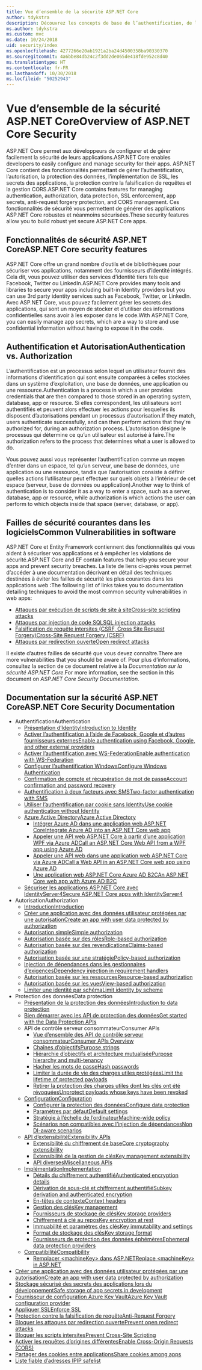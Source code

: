 ```yaml
---
title: Vue d’ensemble de la sécurité ASP.NET Core
author: tdykstra
description: Découvrez les concepts de base de l’authentification, de l’autorisation et de la sécurité dans ASP.NET Core.
ms.author: tdykstra
ms.custom: mvc
ms.date: 10/24/2018
uid: security/index
ms.openlocfilehash: 4277266e20ab1921a2ba24d4500358ba90330370
ms.sourcegitcommit: 4a6bbe84db24c2f3dd2de065de418fde952c8d40
ms.translationtype: HT
ms.contentlocale: fr-FR
ms.lasthandoff: 10/30/2018
ms.locfileid: "50252943"
---
```

# <a name="overview-of-aspnet-core-security"></a><span data-ttu-id="642d9-103">Vue d’ensemble de la sécurité ASP.NET Core</span><span class="sxs-lookup"><span data-stu-id="642d9-103">Overview of ASP.NET Core Security</span></span>

<span data-ttu-id="642d9-104">ASP.NET Core permet aux développeurs de configurer et de gérer facilement la sécurité de leurs applications.</span><span class="sxs-lookup"><span data-stu-id="642d9-104">ASP.NET Core enables developers to easily configure and manage security for their apps.</span></span> <span data-ttu-id="642d9-105">ASP.NET Core contient des fonctionnalités permettant de gérer l’authentification, l’autorisation, la protection des données, l’implémentation de SSL, les secrets des applications, la protection contre la falsification de requêtes et la gestion CORS.</span><span class="sxs-lookup"><span data-stu-id="642d9-105">ASP.NET Core contains features for managing authentication, authorization, data protection, SSL enforcement, app secrets, anti-request forgery protection, and CORS management.</span></span> <span data-ttu-id="642d9-106">Ces fonctionnalités de sécurité vous permettent de générer des applications ASP.NET Core robustes et néanmoins sécurisées.</span><span class="sxs-lookup"><span data-stu-id="642d9-106">These security features allow you to build robust yet secure ASP.NET Core apps.</span></span>

## <a name="aspnet-core-security-features"></a><span data-ttu-id="642d9-107">Fonctionnalités de sécurité ASP.NET Core</span><span class="sxs-lookup"><span data-stu-id="642d9-107">ASP.NET Core security features</span></span>

<span data-ttu-id="642d9-108">ASP.NET Core offre un grand nombre d’outils et de bibliothèques pour sécuriser vos applications, notamment des fournisseurs d’identité intégrés. Cela dit, vous pouvez utiliser des services d’identité tiers tels que Facebook, Twitter ou LinkedIn.</span><span class="sxs-lookup"><span data-stu-id="642d9-108">ASP.NET Core provides many tools and libraries to secure your apps including built-in Identity providers but you can use 3rd party identity services such as Facebook, Twitter, or LinkedIn.</span></span> <span data-ttu-id="642d9-109">Avec ASP.NET Core, vous pouvez facilement gérer les secrets des applications, qui sont un moyen de stocker et d’utiliser des informations confidentielles sans avoir à les exposer dans le code.</span><span class="sxs-lookup"><span data-stu-id="642d9-109">With ASP.NET Core, you can easily manage app secrets, which are a way to store and use confidential information without having to expose it in the code.</span></span>

## <a name="authentication-vs-authorization"></a><span data-ttu-id="642d9-110">Authentification et Autorisation</span><span class="sxs-lookup"><span data-stu-id="642d9-110">Authentication vs. Authorization</span></span>

<span data-ttu-id="642d9-111">L’authentification est un processus selon lequel un utilisateur fournit des informations d’identification qui sont ensuite comparées à celles stockées dans un système d’exploitation, une base de données, une application ou une ressource.</span><span class="sxs-lookup"><span data-stu-id="642d9-111">Authentication is a process in which a user provides credentials that are then compared to those stored in an operating system, database, app or resource.</span></span> <span data-ttu-id="642d9-112">Si elles correspondent, les utilisateurs sont authentifiés et peuvent alors effectuer les actions pour lesquelles ils disposent d’autorisations pendant un processus d’autorisation.</span><span class="sxs-lookup"><span data-stu-id="642d9-112">If they match, users authenticate successfully, and can then perform actions that they're authorized for, during an authorization process.</span></span> <span data-ttu-id="642d9-113">L’autorisation désigne le processus qui détermine ce qu’un utilisateur est autorisé à faire.</span><span class="sxs-lookup"><span data-stu-id="642d9-113">The authorization refers to the process that determines what a user is allowed to do.</span></span>

<span data-ttu-id="642d9-114">Vous pouvez aussi vous représenter l’authentification comme un moyen d’entrer dans un espace, tel qu’un serveur, une base de données, une application ou une ressource, tandis que l’autorisation consiste à définir quelles actions l’utilisateur peut effectuer sur quels objets à l’intérieur de cet espace (serveur, base de données ou application).</span><span class="sxs-lookup"><span data-stu-id="642d9-114">Another way to think of authentication is to consider it as a way to enter a space, such as a server, database, app or resource, while authorization is which actions the user can perform to which objects inside that space (server, database, or app).</span></span>

## <a name="common-vulnerabilities-in-software"></a><span data-ttu-id="642d9-115">Failles de sécurité courantes dans les logiciels</span><span class="sxs-lookup"><span data-stu-id="642d9-115">Common Vulnerabilities in software</span></span>

<span data-ttu-id="642d9-116">ASP.NET Core et Entity Framework contiennent des fonctionnalités qui vous aident à sécuriser vos applications et à empêcher les violations de sécurité.</span><span class="sxs-lookup"><span data-stu-id="642d9-116">ASP.NET Core and EF contain features that help you secure your apps and prevent security breaches.</span></span> <span data-ttu-id="642d9-117">La liste de liens ci-après vous permet d’accéder à une documentation décrivant en détail des techniques destinées à éviter les failles de sécurité les plus courantes dans les applications web :</span><span class="sxs-lookup"><span data-stu-id="642d9-117">The following list of links takes you to documentation detailing techniques to avoid the most common security vulnerabilities in web apps:</span></span>

* [<span data-ttu-id="642d9-118">Attaques par exécution de scripts de site à site</span><span class="sxs-lookup"><span data-stu-id="642d9-118">Cross-site scripting attacks</span></span>](xref:security/cross-site-scripting)
* [<span data-ttu-id="642d9-119">Attaques par injection de code SQL</span><span class="sxs-lookup"><span data-stu-id="642d9-119">SQL injection attacks</span></span>](/ef/core/querying/raw-sql)
* [<span data-ttu-id="642d9-120">Falsification de requête intersites (CSRF, Cross Site Request Forgery)</span><span class="sxs-lookup"><span data-stu-id="642d9-120">Cross-Site Request Forgery (CSRF)</span></span>](xref:security/anti-request-forgery)
* [<span data-ttu-id="642d9-121">Attaques par redirection ouverte</span><span class="sxs-lookup"><span data-stu-id="642d9-121">Open redirect attacks</span></span>](xref:security/preventing-open-redirects)

<span data-ttu-id="642d9-122">Il existe d’autres failles de sécurité que vous devez connaître.</span><span class="sxs-lookup"><span data-stu-id="642d9-122">There are more vulnerabilities that you should be aware of.</span></span> <span data-ttu-id="642d9-123">Pour plus d’informations, consultez la section de ce document relative à la *Documentation sur la sécurité ASP.NET Core*.</span><span class="sxs-lookup"><span data-stu-id="642d9-123">For more information, see the section in this document on *ASP.NET Core Security Documentation*.</span></span>

## <a name="aspnet-core-security-documentation"></a><span data-ttu-id="642d9-124">Documentation sur la sécurité ASP.NET Core</span><span class="sxs-lookup"><span data-stu-id="642d9-124">ASP.NET Core Security Documentation</span></span>

* <span data-ttu-id="642d9-125">Authentification</span><span class="sxs-lookup"><span data-stu-id="642d9-125">Authentication</span></span>
  * [<span data-ttu-id="642d9-126">Présentation d’Identity</span><span class="sxs-lookup"><span data-stu-id="642d9-126">Introduction to Identity</span></span>](xref:security/authentication/identity)
  * [<span data-ttu-id="642d9-127">Activer l’authentification à l’aide de Facebook, Google et d’autres fournisseurs externes</span><span class="sxs-lookup"><span data-stu-id="642d9-127">Enable authentication using Facebook, Google, and other external providers</span></span>](xref:security/authentication/social/index)
  * [<span data-ttu-id="642d9-128">Activer l’authentification avec WS-Federation</span><span class="sxs-lookup"><span data-stu-id="642d9-128">Enable authentication with WS-Federation</span></span>](xref:security/authentication/ws-federation)
  * [<span data-ttu-id="642d9-129">Configurer l’authentification Windows</span><span class="sxs-lookup"><span data-stu-id="642d9-129">Configure Windows Authentication</span></span>](xref:security/authentication/windowsauth)
  * [<span data-ttu-id="642d9-130">Confirmation de compte et récupération de mot de passe</span><span class="sxs-lookup"><span data-stu-id="642d9-130">Account confirmation and password recovery</span></span>](xref:security/authentication/accconfirm)
  * [<span data-ttu-id="642d9-131">Authentification à deux facteurs avec SMS</span><span class="sxs-lookup"><span data-stu-id="642d9-131">Two-factor authentication with SMS</span></span>](xref:security/authentication/2fa)
  * [<span data-ttu-id="642d9-132">Utiliser l’authentification par cookie sans Identity</span><span class="sxs-lookup"><span data-stu-id="642d9-132">Use cookie authentication without Identity</span></span>](xref:security/authentication/cookie)
  * [<span data-ttu-id="642d9-133">Azure Active Directory</span><span class="sxs-lookup"><span data-stu-id="642d9-133">Azure Active Directory</span></span>](xref:security/authentication/azure-active-directory/index)
    * [<span data-ttu-id="642d9-134">Intégrer Azure AD dans une application web ASP.NET Core</span><span class="sxs-lookup"><span data-stu-id="642d9-134">Integrate Azure AD into an ASP.NET Core web app</span></span>](https://azure.microsoft.com/documentation/samples/active-directory-dotnet-webapp-openidconnect-aspnetcore/)
    * [<span data-ttu-id="642d9-135">Appeler une API web ASP.NET Core à partir d’une application WPF via Azure AD</span><span class="sxs-lookup"><span data-stu-id="642d9-135">Call an ASP.NET Core Web API from a WPF app using Azure AD</span></span>](https://azure.microsoft.com/documentation/samples/active-directory-dotnet-native-aspnetcore/)
    * [<span data-ttu-id="642d9-136">Appeler une API web dans une application web ASP.NET Core via Azure AD</span><span class="sxs-lookup"><span data-stu-id="642d9-136">Call a Web API in an ASP.NET Core web app using Azure AD</span></span>](https://azure.microsoft.com/documentation/samples/active-directory-dotnet-webapp-webapi-openidconnect-aspnetcore/)
    * [<span data-ttu-id="642d9-137">Une application web ASP.NET Core Azure AD B2C</span><span class="sxs-lookup"><span data-stu-id="642d9-137">An ASP.NET Core web app with Azure AD B2C</span></span>](https://azure.microsoft.com/resources/samples/active-directory-b2c-dotnetcore-webapp/)
  * [<span data-ttu-id="642d9-138">Sécuriser les applications ASP.NET Core avec IdentityServer4</span><span class="sxs-lookup"><span data-stu-id="642d9-138">Secure ASP.NET Core apps with IdentityServer4</span></span>](https://identityserver4.readthedocs.io)
* <span data-ttu-id="642d9-139">Autorisation</span><span class="sxs-lookup"><span data-stu-id="642d9-139">Authorization</span></span>
  * [<span data-ttu-id="642d9-140">Introduction</span><span class="sxs-lookup"><span data-stu-id="642d9-140">Introduction</span></span>](xref:security/authorization/introduction)
  * [<span data-ttu-id="642d9-141">Créer une application avec des données utilisateur protégées par une autorisation</span><span class="sxs-lookup"><span data-stu-id="642d9-141">Create an app with user data protected by authorization</span></span>](xref:security/authorization/secure-data)
  * [<span data-ttu-id="642d9-142">Autorisation simple</span><span class="sxs-lookup"><span data-stu-id="642d9-142">Simple authorization</span></span>](xref:security/authorization/simple)
  * [<span data-ttu-id="642d9-143">Autorisation basée sur des rôles</span><span class="sxs-lookup"><span data-stu-id="642d9-143">Role-based authorization</span></span>](xref:security/authorization/roles)
  * [<span data-ttu-id="642d9-144">Autorisation basée sur des revendications</span><span class="sxs-lookup"><span data-stu-id="642d9-144">Claims-based authorization</span></span>](xref:security/authorization/claims)
  * [<span data-ttu-id="642d9-145">Autorisation basée sur une stratégie</span><span class="sxs-lookup"><span data-stu-id="642d9-145">Policy-based authorization</span></span>](xref:security/authorization/policies)
  * [<span data-ttu-id="642d9-146">Injection de dépendances dans les gestionnaires d’exigences</span><span class="sxs-lookup"><span data-stu-id="642d9-146">Dependency injection in requirement handlers</span></span>](xref:security/authorization/dependencyinjection)
  * [<span data-ttu-id="642d9-147">Autorisation basée sur les ressources</span><span class="sxs-lookup"><span data-stu-id="642d9-147">Resource-based authorization</span></span>](xref:security/authorization/resourcebased)
  * [<span data-ttu-id="642d9-148">Autorisation basée sur les vues</span><span class="sxs-lookup"><span data-stu-id="642d9-148">View-based authorization</span></span>](xref:security/authorization/views)
  * [<span data-ttu-id="642d9-149">Limiter une identité par schéma</span><span class="sxs-lookup"><span data-stu-id="642d9-149">Limit identity by scheme</span></span>](xref:security/authorization/limitingidentitybyscheme)
* <span data-ttu-id="642d9-150">Protection des données</span><span class="sxs-lookup"><span data-stu-id="642d9-150">Data protection</span></span>
  * [<span data-ttu-id="642d9-151">Présentation de la protection des données</span><span class="sxs-lookup"><span data-stu-id="642d9-151">Introduction to data protection</span></span>](xref:security/data-protection/introduction)
  * [<span data-ttu-id="642d9-152">Bien démarrer avec les API de protection des données</span><span class="sxs-lookup"><span data-stu-id="642d9-152">Get started with the Data Protection APIs</span></span>](xref:security/data-protection/using-data-protection)
  * <span data-ttu-id="642d9-153">API de contrôle serveur consommateur</span><span class="sxs-lookup"><span data-stu-id="642d9-153">Consumer APIs</span></span>
    * [<span data-ttu-id="642d9-154">Vue d’ensemble des API de contrôle serveur consommateur</span><span class="sxs-lookup"><span data-stu-id="642d9-154">Consumer APIs Overview</span></span>](xref:security/data-protection/consumer-apis/overview)
    * [<span data-ttu-id="642d9-155">Chaînes d’objectifs</span><span class="sxs-lookup"><span data-stu-id="642d9-155">Purpose strings</span></span>](xref:security/data-protection/consumer-apis/purpose-strings)
    * [<span data-ttu-id="642d9-156">Hiérarchie d’objectifs et architecture mutualisée</span><span class="sxs-lookup"><span data-stu-id="642d9-156">Purpose hierarchy and multi-tenancy</span></span>](xref:security/data-protection/consumer-apis/purpose-strings-multitenancy)
    * [<span data-ttu-id="642d9-157">Hacher les mots de passe</span><span class="sxs-lookup"><span data-stu-id="642d9-157">Hash passwords</span></span>](xref:security/data-protection/consumer-apis/password-hashing)
    * [<span data-ttu-id="642d9-158">Limiter la durée de vie des charges utiles protégées</span><span class="sxs-lookup"><span data-stu-id="642d9-158">Limit the lifetime of protected payloads</span></span>](xref:security/data-protection/consumer-apis/limited-lifetime-payloads)
    * [<span data-ttu-id="642d9-159">Retirer la protection des charges utiles dont les clés ont été révoquées</span><span class="sxs-lookup"><span data-stu-id="642d9-159">Unprotect payloads whose keys have been revoked</span></span>](xref:security/data-protection/consumer-apis/dangerous-unprotect)
  * [<span data-ttu-id="642d9-160">Configuration</span><span class="sxs-lookup"><span data-stu-id="642d9-160">Configuration</span></span>](xref:security/data-protection/configuration/index)
    * [<span data-ttu-id="642d9-161">Configurer la protection des données</span><span class="sxs-lookup"><span data-stu-id="642d9-161">Configure data protection</span></span>](xref:security/data-protection/configuration/overview)
    * [<span data-ttu-id="642d9-162">Paramètres par défaut</span><span class="sxs-lookup"><span data-stu-id="642d9-162">Default settings</span></span>](xref:security/data-protection/configuration/default-settings)
    * [<span data-ttu-id="642d9-163">Stratégie à l’échelle de l’ordinateur</span><span class="sxs-lookup"><span data-stu-id="642d9-163">Machine-wide policy</span></span>](xref:security/data-protection/configuration/machine-wide-policy)
    * [<span data-ttu-id="642d9-164">Scénarios non compatibles avec l’injection de dépendances</span><span class="sxs-lookup"><span data-stu-id="642d9-164">Non DI-aware scenarios</span></span>](xref:security/data-protection/configuration/non-di-scenarios)
  * [<span data-ttu-id="642d9-165">API d’extensibilité</span><span class="sxs-lookup"><span data-stu-id="642d9-165">Extensibility APIs</span></span>](xref:security/data-protection/extensibility/index)
    * [<span data-ttu-id="642d9-166">Extensibilité du chiffrement de base</span><span class="sxs-lookup"><span data-stu-id="642d9-166">Core cryptography extensibility</span></span>](xref:security/data-protection/extensibility/core-crypto)
    * [<span data-ttu-id="642d9-167">Extensibilité de la gestion de clés</span><span class="sxs-lookup"><span data-stu-id="642d9-167">Key management extensibility</span></span>](xref:security/data-protection/extensibility/key-management)
    * [<span data-ttu-id="642d9-168">API diverses</span><span class="sxs-lookup"><span data-stu-id="642d9-168">Miscellaneous APIs</span></span>](xref:security/data-protection/extensibility/misc-apis)
  * [<span data-ttu-id="642d9-169">Implémentation</span><span class="sxs-lookup"><span data-stu-id="642d9-169">Implementation</span></span>](xref:security/data-protection/implementation/index)
    * [<span data-ttu-id="642d9-170">Détails du chiffrement authentifié</span><span class="sxs-lookup"><span data-stu-id="642d9-170">Authenticated encryption details</span></span>](xref:security/data-protection/implementation/authenticated-encryption-details)
    * [<span data-ttu-id="642d9-171">Dérivation de sous-clé et chiffrement authentifié</span><span class="sxs-lookup"><span data-stu-id="642d9-171">Subkey derivation and authenticated encryption</span></span>](xref:security/data-protection/implementation/subkeyderivation)
    * [<span data-ttu-id="642d9-172">En-têtes de contexte</span><span class="sxs-lookup"><span data-stu-id="642d9-172">Context headers</span></span>](xref:security/data-protection/implementation/context-headers)
    * [<span data-ttu-id="642d9-173">Gestion des clés</span><span class="sxs-lookup"><span data-stu-id="642d9-173">Key management</span></span>](xref:security/data-protection/implementation/key-management)
    * [<span data-ttu-id="642d9-174">Fournisseurs de stockage de clés</span><span class="sxs-lookup"><span data-stu-id="642d9-174">Key storage providers</span></span>](xref:security/data-protection/implementation/key-storage-providers)
    * [<span data-ttu-id="642d9-175">Chiffrement à clé au repos</span><span class="sxs-lookup"><span data-stu-id="642d9-175">Key encryption at rest</span></span>](xref:security/data-protection/implementation/key-encryption-at-rest)
    * [<span data-ttu-id="642d9-176">Immuabilité et paramètres des clés</span><span class="sxs-lookup"><span data-stu-id="642d9-176">Key immutability and settings</span></span>](xref:security/data-protection/implementation/key-immutability)
    * [<span data-ttu-id="642d9-177">Format de stockage des clés</span><span class="sxs-lookup"><span data-stu-id="642d9-177">Key storage format</span></span>](xref:security/data-protection/implementation/key-storage-format)
    * [<span data-ttu-id="642d9-178">Fournisseurs de protection des données éphémères</span><span class="sxs-lookup"><span data-stu-id="642d9-178">Ephemeral data protection providers</span></span>](xref:security/data-protection/implementation/key-storage-ephemeral)
  * [<span data-ttu-id="642d9-179">Compatibilité</span><span class="sxs-lookup"><span data-stu-id="642d9-179">Compatibility</span></span>](xref:security/data-protection/compatibility/index)
    * [<span data-ttu-id="642d9-180">Remplacer \<machineKey> dans ASP.NET</span><span class="sxs-lookup"><span data-stu-id="642d9-180">Replace \<machineKey> in ASP.NET</span></span>](xref:security/data-protection/compatibility/replacing-machinekey)
* [<span data-ttu-id="642d9-181">Créer une application avec des données utilisateur protégées par une autorisation</span><span class="sxs-lookup"><span data-stu-id="642d9-181">Create an app with user data protected by authorization</span></span>](xref:security/authorization/secure-data)
* [<span data-ttu-id="642d9-182">Stockage sécurisé des secrets des applications lors du développement</span><span class="sxs-lookup"><span data-stu-id="642d9-182">Safe storage of app secrets in development</span></span>](xref:security/app-secrets)
* [<span data-ttu-id="642d9-183">Fournisseur de configuration Azure Key Vault</span><span class="sxs-lookup"><span data-stu-id="642d9-183">Azure Key Vault configuration provider</span></span>](xref:security/key-vault-configuration)
* [<span data-ttu-id="642d9-184">Appliquer SSL</span><span class="sxs-lookup"><span data-stu-id="642d9-184">Enforce SSL</span></span>](xref:security/enforcing-ssl)
* [<span data-ttu-id="642d9-185">Protection contre la falsification de requête</span><span class="sxs-lookup"><span data-stu-id="642d9-185">Anti-Request Forgery</span></span>](xref:security/anti-request-forgery)
* [<span data-ttu-id="642d9-186">Bloquer les attaques par redirection ouverte</span><span class="sxs-lookup"><span data-stu-id="642d9-186">Prevent open redirect attacks</span></span>](xref:security/preventing-open-redirects)
* [<span data-ttu-id="642d9-187">Bloquer les scripts intersites</span><span class="sxs-lookup"><span data-stu-id="642d9-187">Prevent Cross-Site Scripting</span></span>](xref:security/cross-site-scripting)
* [<span data-ttu-id="642d9-188">Activer les requêtes d’origines différentes</span><span class="sxs-lookup"><span data-stu-id="642d9-188">Enable Cross-Origin Requests (CORS)</span></span>](xref:security/cors)
* [<span data-ttu-id="642d9-189">Partager des cookies entre applications</span><span class="sxs-lookup"><span data-stu-id="642d9-189">Share cookies among apps</span></span>](xref:security/cookie-sharing)
* [<span data-ttu-id="642d9-190">Liste fiable d’adresses IP</span><span class="sxs-lookup"><span data-stu-id="642d9-190">IP safelist</span></span>](xref:security/ip-safelist)
